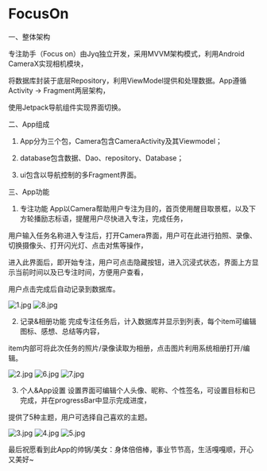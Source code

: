 # FocusOn

一、整体架构

专注助手（Focus on）由Jyq独立开发，采用MVVM架构模式，利用Android CameraX实现相机模块，

将数据库封装于底层Repository，利用ViewModel提供和处理数据。App遵循Activity -> Fragment两层架构，

使用Jetpack导航组件实现界面切换。


二、App组成

1. App分为三个包，Camera包含CameraActivity及其Viewmodel；

2. database包含数据、Dao、repository、Database；

3. ui包含以导航控制的多Fragment界面。



三、App功能

1. 专注功能
App以Camera帮助用户专注为目的，首页使用醒目取景框，以及下方轮播励志标语，提醒用户尽快进入专注，完成任务，

用户输入任务名称进入专注后，打开Camera界面，用户可在此进行拍照、录像、切换摄像头、打开闪光灯、点击对焦等操作，

进入此界面后，即开始专注，用户可点击隐藏按钮，进入沉浸式状态，界面上方显示当前时间以及已专注时间，方便用户查看，

用户点击完成后自动记录到数据库。



![1.jpg](https://s2.loli.net/2022/08/01/gWo3F5HxrQIwlYC.jpg)           ![8.jpg](https://s2.loli.net/2022/08/01/rh4NkdVXm8ysaDg.jpg)           



2. 记录&相册功能
完成专注任务后，计入数据库并显示到列表，每个item可编辑图标、感想、总结等内容，

item内部可将此次任务的照片/录像读取为相册，点击图片利用系统相册打开/编辑。




![2.jpg](https://s2.loli.net/2022/08/01/hNkAM1ufWZDx6y3.jpg)   ![6.jpg](https://s2.loli.net/2022/08/01/fmwxvJijdzkETbh.jpg)     ![7.jpg](https://s2.loli.net/2022/08/01/wunExKiUh89Lzbl.jpg)




3. 个人&App设置
设置界面可编辑个人头像、昵称、个性签名，可设置目标和已完成，并在progressBar中显示完成进度，

提供了5种主题，用户可选择自己喜欢的主题。



![3.jpg](https://s2.loli.net/2022/08/01/APjonDHRN4U39tS.jpg)     ![4.jpg](https://s2.loli.net/2022/08/01/mFqX9pl1M6GPNuc.jpg)     ![5.jpg](https://s2.loli.net/2022/08/01/Z2FLePC7sEIKq96.jpg)







最后祝愿看到此App的帅锅/美女：身体倍倍棒，事业节节高，生活嘎嘎顺，开心又美好~
